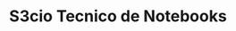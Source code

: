 ---
pubDate: 2022-07-01
title: 'S3cio Tecnico de Notebooks'
description: 'Sitio Web para Servicio Tecnico de Notebooks'
urls: 
    pagina: ''
    codigo: ''
image:
    url: '/img/fotos_proyectos/dentista.webp'
    alt: 'Imagen de Pagina Web de Imset Servicio Tecnico'
---